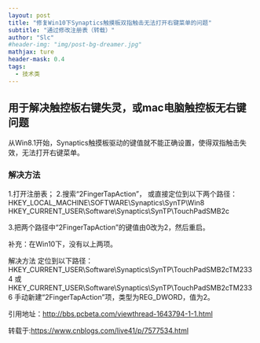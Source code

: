 ```yaml
---
layout: post
title: "修复Win10下Synaptics触摸板双指触击无法打开右键菜单的问题"
subtitle: "通过修改注册表（转载）"
author: "Slc"
#header-img: "img/post-bg-dreamer.jpg"
mathjax: ture
header-mask: 0.4
tags:
  - 技术类
---
```

## 用于解决触控板右键失灵，或mac电脑触控板无右键问题

从Win8.1开始，Synaptics触摸板驱动的键值就不能正确设置，使得双指触击失效，无法打开右键菜单。

### 解决方法 
1.打开注册表；
2.搜索“2FingerTapAction”，
或直接定位到以下两个路径：
HKEY_LOCAL_MACHINE\SOFTWARE\Synaptics\SynTP\Win8
HKEY_CURRENT_USER\Software\Synaptics\SynTP\TouchPadSMB2c

3.把两个路径中“2FingerTapAction”的键值由0改为2，然后重启。


补充：在Win10下，没有以上两项。

解决方法
定位到以下路径：
HKEY_CURRENT_USER\Software\Synaptics\SynTP\TouchPadSMB2cTM2334
或
HKEY_CURRENT_USER\Software\Synaptics\SynTP\TouchPadSMB2cTM2336
手动新建“2FingerTapAction”项，类型为REG_DWORD，值为2。

 

引用地址：http://bbs.pcbeta.com/viewthread-1643794-1-1.html

转载于:https://www.cnblogs.com/live41/p/7577534.html

